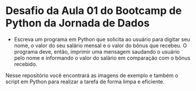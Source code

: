 # Desafio da Aula 01 do Bootcamp de Python da Jornada de Dados


* Escreva um programa em Python que solicita ao usuário para digitar seu nome, o valor do seu salário mensal e o valor do bônus que recebeu. O programa deve, então, imprimir uma mensagem saudando o usuário pelo nome e informando o valor do salário em comparação com o bônus recebido.

Nesse repositório você encontrará as imagens de exemplo e também o script em Python para realizar a tarefa de forma limpa e eficiente.

